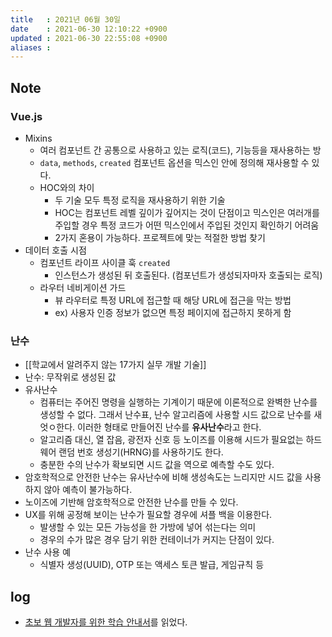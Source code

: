 ```yaml
---
title   : 2021년 06월 30일
date    : 2021-06-30 12:10:22 +0900
updated : 2021-06-30 22:55:08 +0900
aliases : 
---
```

## Note
### Vue.js  
- Mixins
  - 여러 컴포넌트 간 공통으로 사용하고 있는 로직(코드), 기능등을 재사용하는 방
  - `data`, `methods`, `created` 컴포넌트 옵션을 믹스인 안에 정의해 재사용할 수 있다. 
  - HOC와의 차이  
    - 두 기술 모두 특정 로직을 재사용하기 위한 기술  
    - HOC는 컴포넌트 레벨 깊이가 깊어지는 것이 단점이고 믹스인은 여러개를 주입할 경우 특정 코드가 어떤 믹스인에서 주입된 것인지 확인하기 어려움  
    - 2가지 혼용이 가능하다. 프로젝트에 맞는 적절한 방법 찾기  
- 데이터 호출 시점  
  - 컴포넌트 라이프 사이클 훅 `created`
    - 인스턴스가 생성된 뒤 호출된다. (컴포넌트가 생성되자마자 호출되는 로직) 
  - 라우터 네비게이션 가드  
    - 뷰 라우터로 특정 URL에 접근할 때 해당 URL에 접근을 막는 방법
    - ex) 사용자 인증 정보가 없으면 특정 페이지에 접근하지 못하게 함

### 난수  
- [[학교에서 알려주지 않는 17가지 실무 개발 기술]]
- 난수: 무작위로 생성된 값
- 유사난수
  - 컴퓨터는 주어진 명령을 실행하는 기계이기 때문에 이론적으로 완벽한 난수를 생성할 수 없다. 그래서 난수표, 난수 알고리즘에 사용할 시드 값으로 난수를 새엇ㅇ한다. 이러한 형태로 만들어진 난수를 **유사난수**라고 한다.  
  - 알고리즘 대신, 열 잡음, 광전자 신호 등 노이즈를 이용해 시드가 필요없는 하드웨어 랜덤 번호 생성기(HRNG)를 사용하기도 한다.  
  - 충분한 수의 난수가 확보되면 시드 값을 역으로 예측할 수도 있다.  
- 암호학적으로 안전한 난수는 유사난수에 비해 생성속도는 느리지만 시드 값을 사용하지 않아 예측이 불가능하다.
- 노이즈에 기반해 암호학적으로 안전한 난수를 만들 수 있다.  
- UX를 위해 공정해 보이는 난수가 필요할 경우에 셔플 백을 이용한다.  
  - 발생할 수 있는 모든 가능성을 한 가방에 넣어 섞는다는 의미  
  - 경우의 수가 많은 경우 담기 위한 컨테이너가 커지는 단점이 있다.  
- 난수 사용 예  
  - 식별자 생성(UUID), OTP 또는 액세스 토큰 발급, 게임규칙 등
  
## log  
- [초보 웹 개발자를 위한 학습 안내서](https://tir.netlify.app/#/Dev/study-guide)를 읽었다.
